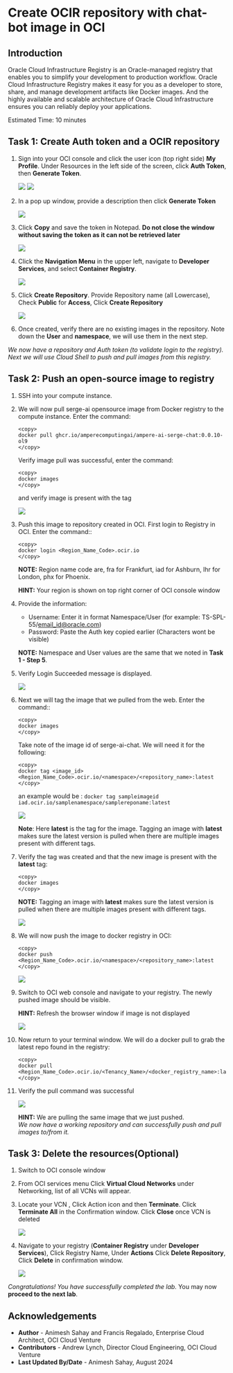# Create OCIR repository with chat-bot image in OCI

## Introduction

Oracle Cloud Infrastructure Registry is an Oracle-managed registry that enables you to simplify your development to production workflow. Oracle Cloud Infrastructure Registry makes it easy for you as a developer to store, share, and manage development artifacts like Docker images. And the highly available and scalable architecture of Oracle Cloud Infrastructure ensures you can reliably deploy your applications.

Estimated Time: 10 minutes

## Task 1: Create Auth token and a OCIR repository

1. Sign into your OCI console and click the user icon (top right side) **My Profile**. Under Resources in the left side of the screen, click **Auth Token**, then **Generate Token**. 
    
     ![](images/lab3_task1_1.png " ")
     ![](images/auth_token1.png " ")

2. In a pop up window, provide a description then click **Generate Token**

     ![](images/lab3_task1_3.png " ")

2.  Click **Copy** and save the token in Notepad. **Do not close the window without saving the token as it can not be retrieved later**

     ![](images/auth_token_2.png " ")

3. Click the **Navigation Menu** in the upper left, navigate to **Developer Services**, and select **Container Registry**.

	![](https://oracle-livelabs.github.io/common/images/console/developer-container-registry.png " ")

4. Click **Create Repository**. Provide Repository name (all Lowercase), Check **Public** for **Access**, Click **Create Repository**

    ![](images/container_registory.png " ")

5. Once created, verify there are no existing images in the repository. Note down the **User** and **namespace**, we will use them in the next step.


*We now have a repository and Auth token (to validate login to the registry). Next we will use Cloud Shell to push and pull images from this registry.*

## Task 2: Push an open-source image to registry

1. SSH into your compute instance. 

2. We will now pull serge-ai opensource image from Docker registry to the compute instance. Enter the command:

    ```
    <copy>
    docker pull ghcr.io/amperecomputingai/ampere-ai-serge-chat:0.0.10-ol9
    </copy>
    ```
    Verify image pull was successful, enter the command:
    ```
    <copy>
    docker images
    </copy>
    ```
    and verify image is present with the tag

     ![](images/docker_pull.png " ")

3. Push this image to repository created in OCI. First login to Registry in OCI. Enter the command::

    ```
    <copy>
    docker login <Region_Name_Code>.ocir.io
    </copy>
    ```

    **NOTE:** Region name code are, fra for Frankfurt, iad for Ashburn, lhr for London, phx for Phoenix.

    **HINT:** Your region is shown on top right corner of OCI console window

4. Provide the information:

    - Username:  Enter it in format Namespace/User (for example: TS-SPL-55/email_id@oracle.com)
    - Password: Paste the Auth key copied earlier (Characters wont be visible)

    **NOTE:** Namespace and User values are the same that we noted in **Task 1 - Step 5**.

5. Verify Login Succeeded message is displayed.
    
    ![](images/login_success.png " ")

6. Next we will tag the image that we pulled from the web. Enter the command::

    ```
    <copy>
    docker images
    </copy>
    ```
    
    Take note of the image id of serge-ai-chat. We will need it for the following:

    ```
    <copy>
    docker tag <image_id>  <Region_Name_Code>.ocir.io/<namespace>/<repository_name>:latest
    </copy>
    ```

    an example would be : `docker tag sampleimageid iad.ocir.io/samplenamespace/samplereponame:latest`

    ![](images/docker_tag.png " ")

    **Note**: Here **latest** is the tag for the image. Tagging an image with **latest** makes sure the latest version is pulled when there are multiple images present with different tags.

7. Verify the tag was created and that the new image is present with the **latest** tag:

    ```
    <copy>
    docker images
    </copy>
    ```

    **NOTE:** Tagging an image with **latest** makes sure the latest version is pulled when there are multiple images present with different tags.

     ![](images/docker_images.png " ")

8. We will now push the image to docker registry in OCI:

    ```
    <copy>
    docker push <Region_Name_Code>.ocir.io/<namespace>/<repository_name>:latest
    </copy>
    ```
    ![](images/docker_push.png " ")

9. Switch to OCI web console and navigate to your registry. The newly pushed image should be visible.

    **HINT:** Refresh the browser window if image is not displayed
    
    ![](images/repo_with_image.png " ")

10. Now return to your terminal window. We will do a docker pull to grab the latest repo found in the registry:

    ```
    <copy>
    docker pull <Region_Name_Code>.ocir.io/<Tenancy_Name>/<docker_registry_name>:latest
    </copy>  
    ```

11. Verify the pull command was successful

     ![](images/docker_pull_2.png " ")

    **HINT:** We are pulling the same image that we just pushed.<br/>
    *We now have a working repository and can successfully push and pull images to/from it.*

## Task 3: Delete the resources(Optional)

1. Switch to  OCI console window

2. From OCI services menu Click **Virtual Cloud Networks** under Networking, list of all VCNs will
appear.

3. Locate your VCN , Click Action icon and then **Terminate**. Click **Terminate All** in the Confirmation window. Click **Close** once VCN is deleted

     ![](images/delete_vcn.png " ")

4. Navigate to your registry (**Container Registry** under **Developer Services**), Click Registry Name, Under **Actions** Click **Delete Repository**, Click **Delete** in confirmation window.

     ![](images/ocir_hol42.png " ")

*Congratulations! You have successfully completed the lab.*
You may now **proceed to the next lab**.

## Acknowledgements
* **Author** - Animesh Sahay and Francis Regalado, Enterprise Cloud Architect, OCI Cloud Venture
* **Contributors** -  Andrew Lynch, Director Cloud Engineering, OCI Cloud Venture
* **Last Updated By/Date** - Animesh Sahay, August 2024